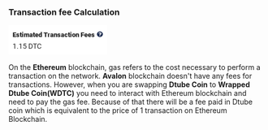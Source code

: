 ### Transaction fee Calculation


<p align="left">
  <img src="docs/imgs/swap/gVWUjDl.png" />
</p>
 

On the **Ethereum** blockchain, gas refers to the cost necessary to perform a transaction on the network. **Avalon** blockchain doesn't have any fees for transactions. However, when you are swapping **Dtube Coin** to **Wrapped Dtube Coin(WDTC)** you need to interact with Ethereum blockchain and need to pay the gas fee. Because of that  there will be a fee paid in Dtube coin which is equivalent to the price of 1 transaction on Ethereum Blockchain.

